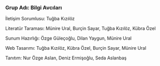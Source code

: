 ### **Grup Adı: Bilgi Avcıları** ###

İletişim Sorumlusu: Tuğba Kızılöz

Literatür Taraması: Münire Ural, Burçin Sayar, Tuğba Kızılöz, Kübra Özel

Sunum Hazırlığı: Özge Güleçoğlu, Dilan Yaygun, Münire Ural

Web Tasarımı: Tuğba Kızılöz, Kübra Özel, Burçin Sayar, Münire Ural

Tanıtım: Nur Özge Aslan, Deniz Ermişoğlu, Seda Aslanbaş